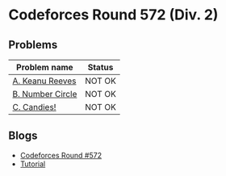 # Codeforces Round 572 (Div. 2)

## Problems

|Problem name|Status|
|------------|---------|
| [A. Keanu Reeves](problems/A._Keanu_Reeves.md)|NOT OK|
| [B. Number Circle](problems/B._Number_Circle.md)|NOT OK|
| [C. Candies!](problems/C._Candies!.md)|NOT OK|
## Blogs

- [Codeforces Round #572](blogs/Codeforces_Round_572.md)
- [Tutorial](blogs/Tutorial.md)
